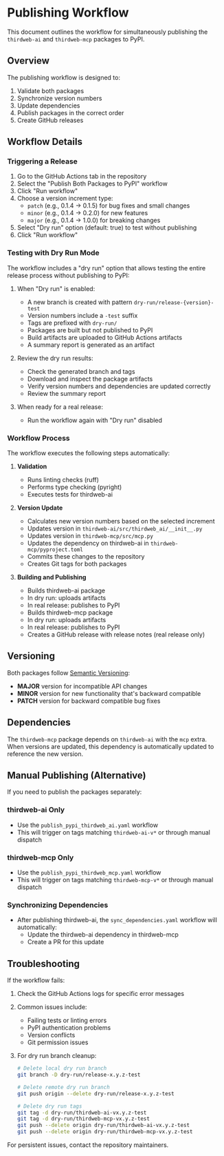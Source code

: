 # Publishing Workflow

This document outlines the workflow for simultaneously publishing the `thirdweb-ai` and `thirdweb-mcp` packages to PyPI.

## Overview

The publishing workflow is designed to:
1. Validate both packages
2. Synchronize version numbers
3. Update dependencies
4. Publish packages in the correct order
5. Create GitHub releases

## Workflow Details

### Triggering a Release

1. Go to the GitHub Actions tab in the repository
2. Select the "Publish Both Packages to PyPI" workflow
3. Click "Run workflow"
4. Choose a version increment type:
   - `patch` (e.g., 0.1.4 → 0.1.5) for bug fixes and small changes
   - `minor` (e.g., 0.1.4 → 0.2.0) for new features
   - `major` (e.g., 0.1.4 → 1.0.0) for breaking changes
5. Select "Dry run" option (default: true) to test without publishing
6. Click "Run workflow"

### Testing with Dry Run Mode

The workflow includes a "dry run" option that allows testing the entire release process without publishing to PyPI:

1. When "Dry run" is enabled:
   - A new branch is created with pattern `dry-run/release-{version}-test`
   - Version numbers include a `-test` suffix
   - Tags are prefixed with `dry-run/`
   - Packages are built but not published to PyPI
   - Build artifacts are uploaded to GitHub Actions artifacts
   - A summary report is generated as an artifact

2. Review the dry run results:
   - Check the generated branch and tags
   - Download and inspect the package artifacts
   - Verify version numbers and dependencies are updated correctly
   - Review the summary report

3. When ready for a real release:
   - Run the workflow again with "Dry run" disabled

### Workflow Process

The workflow executes the following steps automatically:

1. **Validation**
   - Runs linting checks (ruff)
   - Performs type checking (pyright)
   - Executes tests for thirdweb-ai

2. **Version Update**
   - Calculates new version numbers based on the selected increment
   - Updates version in `thirdweb-ai/src/thirdweb_ai/__init__.py`
   - Updates version in `thirdweb-mcp/src/mcp.py`
   - Updates the dependency on thirdweb-ai in `thirdweb-mcp/pyproject.toml`
   - Commits these changes to the repository
   - Creates Git tags for both packages

3. **Building and Publishing**
   - Builds thirdweb-ai package
   - In dry run: uploads artifacts
   - In real release: publishes to PyPI
   - Builds thirdweb-mcp package
   - In dry run: uploads artifacts
   - In real release: publishes to PyPI
   - Creates a GitHub release with release notes (real release only)

## Versioning

Both packages follow [Semantic Versioning](https://semver.org/):
- **MAJOR** version for incompatible API changes
- **MINOR** version for new functionality that's backward compatible
- **PATCH** version for backward compatible bug fixes

## Dependencies

The `thirdweb-mcp` package depends on `thirdweb-ai` with the `mcp` extra. When versions are updated, this dependency is automatically updated to reference the new version.

## Manual Publishing (Alternative)

If you need to publish the packages separately:

### thirdweb-ai Only
- Use the `publish_pypi_thirdweb_ai.yaml` workflow
- This will trigger on tags matching `thirdweb-ai-v*` or through manual dispatch

### thirdweb-mcp Only
- Use the `publish_pypi_thirdweb_mcp.yaml` workflow 
- This will trigger on tags matching `thirdweb-mcp-v*` or through manual dispatch

### Synchronizing Dependencies
- After publishing thirdweb-ai, the `sync_dependencies.yaml` workflow will automatically:
  - Update the thirdweb-ai dependency in thirdweb-mcp
  - Create a PR for this update

## Troubleshooting

If the workflow fails:

1. Check the GitHub Actions logs for specific error messages
2. Common issues include:
   - Failing tests or linting errors
   - PyPI authentication problems
   - Version conflicts
   - Git permission issues

3. For dry run branch cleanup:
   ```bash
   # Delete local dry run branch
   git branch -D dry-run/release-x.y.z-test
   
   # Delete remote dry run branch
   git push origin --delete dry-run/release-x.y.z-test
   
   # Delete dry run tags
   git tag -d dry-run/thirdweb-ai-vx.y.z-test
   git tag -d dry-run/thirdweb-mcp-vx.y.z-test
   git push --delete origin dry-run/thirdweb-ai-vx.y.z-test
   git push --delete origin dry-run/thirdweb-mcp-vx.y.z-test
   ```

For persistent issues, contact the repository maintainers.